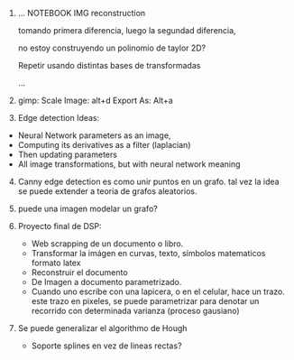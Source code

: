 1. ...
    NOTEBOOK IMG reconstruction

    tomando primera diferencia, 
    luego la segundad diferencia, 

    no estoy construyendo un polinomio de taylor 2D?

    Repetir usando distintas bases de transformadas

    ...
2. gimp: 
Scale Image: alt+d
Export As: Alt+a

3. Edge detection
Ideas:
- Neural Network parameters as an image,
- Computing its derivatives as a filter (laplacian)
- Then updating parameters
- All image transformations, but with neural network meaning

4. Canny edge detection es como unir puntos en un grafo.
   tal vez la idea se puede extender a teoria de grafos aleatorios.
   
5. puede una imagen modelar un grafo?

6. Proyecto final de DSP:
    - Web scrapping de un documento o libro.
    - Transformar la imágen en curvas, texto, símbolos matematicos formato latex
    - Reconstruir el documento
    - De Imagen a documento parametrizado.
    - Cuando uno escribe con una lapicera, o en el celular, hace un trazo.
        este trazo en pixeles, se puede parametrizar para denotar un recorrido con determinada
        varianza (proceso gausiano)

7. Se puede generalizar el algorithmo de Hough 
    - Soporte splines en vez de lineas rectas?
